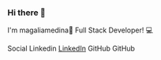 ### Hi there 👋
I'm magaliamedina👋
Full Stack Developer! :computer:


Social
Linkedin <a href="https://www.linkedin.com/magali-anabel-medina">LinkedIn</a>   GitHub GitHub
<!--
**magaliamedina/magaliamedina** is a ✨ _special_ ✨ repository because its `README.md` (this file) appears on your GitHub profile.

Here are some ideas to get you started:

- 🔭 I’m currently working on ...
- 🌱 I’m currently learning ...
- 👯 I’m looking to collaborate on ...
- 🤔 I’m looking for help with ...
- 💬 Ask me about ...
- 📫 How to reach me: ...
- 😄 Pronouns: ...
- ⚡ Fun fact: ...
-->
